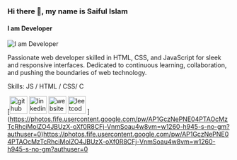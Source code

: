 ### Hi there 👋, my name is Saiful Islam
#### I am Developer
![I am Developer](https://media.licdn.com/dms/image/D5616AQGVu0otF3aCfg/profile-displaybackgroundimage-shrink_350_1400/0/1710118453670?e=1715817600&v=beta&t=Vc0IoG73Am3N9ius5_PV8h7aKo4tUw8h7MWWgwKsRi0)

Passionate web developer skilled in HTML, CSS, and JavaScript for sleek and responsive interfaces.  Dedicated to continuous learning, collaboration, and pushing the boundaries of web technology.

Skills:  JS / HTML / CSS/ C



[[<img src='https://cdn.jsdelivr.net/npm/simple-icons@3.0.1/icons/github.svg' alt='github' height='40'>](https://github.com/saifulIslamSourceCode)  [<img src='https://cdn.jsdelivr.net/npm/simple-icons@3.0.1/icons/linkedin.svg' alt='linkedin' height='40'>](https://www.linkedin.com/in/saifulislam-dev/)  [<img src='https://cdn.jsdelivr.net/npm/simple-icons@3.0.1/icons/icloud.svg' alt='website' height='40'>](saiful-islam.netlify.app)  [<img src='https://cdn.jsdelivr.net/npm/simple-icons@3.0.1/icons/leetcode.svg' alt='leetcode' height='40'>](https://leetcode.com/user5814XD/)  ](https://photos.fife.usercontent.google.com/pw/AP1GczNePNE04PTAOcMzTcRhciMolZO4JBUzX-oXf0R8CFj-VnmSoau4w8vm=w1260-h945-s-no-gm?authuser=0)https://photos.fife.usercontent.google.com/pw/AP1GczNePNE04PTAOcMzTcRhciMolZO4JBUzX-oXf0R8CFj-VnmSoau4w8vm=w1260-h945-s-no-gm?authuser=0

